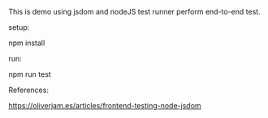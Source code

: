 This is demo using jsdom and nodeJS test runner perform end-to-end test.

setup:

npm install

run:

npm run test

References:

https://oliverjam.es/articles/frontend-testing-node-jsdom
